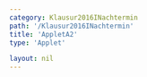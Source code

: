 ```yaml
---
category: Klausur2016INachtermin
path: '/Klausur2016INachtermin'
title: 'AppletA2'
type: 'Applet'

layout: nil
---
```

<script type="text/javascript" src="https://cdnjs.cloudflare.com/ajax/libs/jsxgraph/0.99.7/jsxgraphcore.js"></script>
<link type="text/css" href="https://cdnjs.cloudflare.com/ajax/libs/jsxgraph/0.99.6/jsxgraph.css"><link rel="stylesheet" type="text/css" href="//cdnjs.cloudflare.com/ajax/libs/jsxgraph/0.99.7/jsxgraph.css" />
<div id="8799cc52-c73a-4489-9ec3-d9317f00e87d" class="jxgbox" style="width:500px; height:500px">
<script type="text/javascript">
(function(){
const board = JXG.JSXGraph.initBoard('8799cc52-c73a-4489-9ec3-d9317f00e87d', {
    							boundingbox: [-4, 5.5, 5, -4.5],
                  axis: true
              });
var f1 = x => 2*Math.sqrt(x+2.5)-4;
var f2 = x => -1.5*Math.sqrt(x+2.5)+3;

var Gf1 = board.create('functiongraph', [f1], {name:'f_1', withLabel:true, label:{fontsize:15}});

var Gf2 = board.create('functiongraph', [f2], {name:'f_2', withLabel:true, label:{fontsize:15}});

var A = board.create('glider', [-1, f2(-1), Gf2], {name:'A', color:'orange', label:{fontsize:15}, size:2});
var C = board.create('point', [function() {return A.X()}, function(){return f1(A.X());} ], {name: 'C', fixed:true, color:'green', label:{fontsize:15}, size:2});
var B = board.create('point', [function() {return A.X() - 2;}, function(){return A.Y();}], {name: 'B', clor:'green', fixed:true, label:{fontsize:15}, size:2});

var AC = board.create('segment', [A,C], {color:'red', strokewidth:3});
var BC = board.create('segment', [C,B], {color:'blue', strokewidth:3});
var AB = board.create('segment', [A,B], {color:'blue', strokewidth:3});

var BAC = board.create('angle', [B, A, C], {name:' ', orthotype:'sectordot', radius:0.3});

var ACB = board.create('angle', [A, C, B], {name:'&alpha;'});

var A_T = board.create('text', [-3.5, 3.5, function(){ return 'A(' + JXG.toFixed(A.X(), 2) + ', ' + JXG.toFixed(A.Y(), 2) + ')';}], {fontsize:18});

var A_T = board.create('text', [-1.1, 3.5, function(){ return 'C(' + JXG.toFixed(B.X(), 2) + ', ' + JXG.toFixed(B.Y(), 2) + ')';}], {fontsize:18});

var A_T = board.create('text', [1.3, 3.5, function(){ return 'A(' + JXG.toFixed(C.X(), 2) + ', ' + JXG.toFixed(C.Y(), 2) + ')';}], {fontsize:18});

var AC_T = board.create('text', [0.5, 2.5, function() {return 'AC: ' + Math.abs(JXG.toFixed((f1(A.X()) - f2(A.X())),2))}], {fontsize:18});

var BAC_T = board.create('text', [2.1, 2.5, function() {return '&alpha; = ' + Math.abs(JXG.toFixed(Math.atan(2/(f1(A.X()) - f2(A.X()))) *180/Math.PI,2)) +'°';}], {fontsize:18});

var area_T = board.create('text', [0.5, 1.6, function(){return 'A(' + JXG.toFixed(A.X(),2) + ') = ' + (JXG.toFixed((Math.abs(JXG.toFixed((f1(A.X()) - f2(A.X())),2)) * 2 * 0.5),2));}], {fontsize:18})

var AB_l = board.create('text', [function() {return ((A.X() + B.X())/2);}, function(){return A.Y()+0.2;}, '2'], {fontsize:18, color:'blue'});

var NR_T = board.create('text', [-1.1, 4.7, '2016 NT 2/3 A2'], {fontsize:18});
})();
  
  </script>
  </div>
